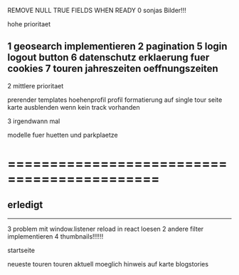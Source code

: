 REMOVE NULL TRUE FIELDS WHEN READY
0  sonjas Bilder!!!

hohe prioritaet

1  geosearch implementieren
2  pagination
5  login logout button 
6  datenschutz erklaerung fuer cookies
7  touren jahreszeiten oeffnungszeiten
----------------------------------

2 mittlere prioritaet

prerender templates
hoehenprofil
profil formatierung auf single tour seite 
karte ausblenden wenn kein track vorhanden 


3 irgendwann mal 

modelle fuer huetten und parkplaetze


============================================
============================================

erledigt
--------------------------------------------
--------------------------------------------
3  problem mit window.listener reload in react loesen 
2  andere filter implementieren
4  thumbnails!!!!!!


startseite

neueste touren 
touren aktuell moeglich 
hinweis auf karte 
blogstories 

